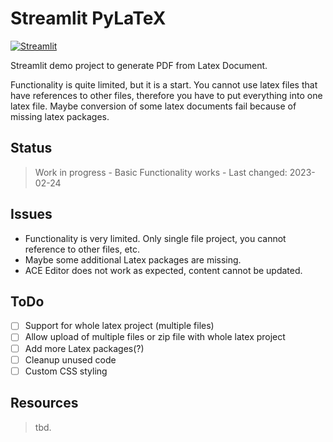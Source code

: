 # Streamlit PyLaTeX

[![Streamlit](https://img.shields.io/badge/Go%20To-Streamlit%20Cloud-red?logo=streamlit)](https://franky1-streamlit-pylatex-streamlit-app-s0bmwi.streamlit.app/)

Streamlit demo project to generate PDF from Latex Document.

Functionality is quite limited, but it is a start. You cannot use latex files that have references to other files, therefore you have to put everything into one latex file. Maybe conversion of some latex documents fail because of missing latex packages.

## Status

> Work in progress - Basic Functionality works - Last changed: 2023-02-24

## Issues

- Functionality is very limited. Only single file project, you cannot reference to other files, etc.
- Maybe some additional Latex packages are missing.
- ACE Editor does not work as expected, content cannot be updated.

## ToDo

- [ ] Support for whole latex project (multiple files)
- [ ] Allow upload of multiple files or zip file with whole latex project
- [ ] Add more Latex packages(?)
- [ ] Cleanup unused code
- [ ] Custom CSS styling

## Resources

> tbd.
